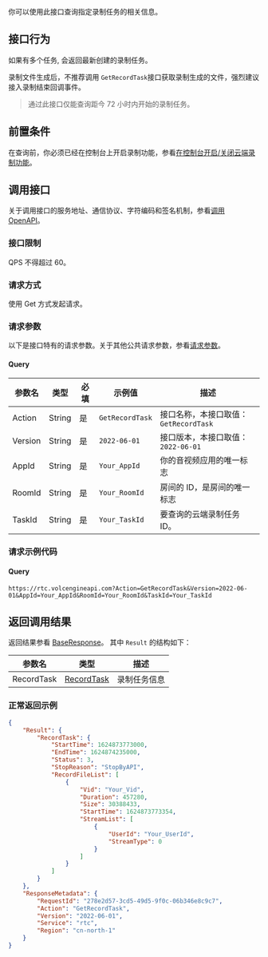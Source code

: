 你可以使用此接口查询指定录制任务的相关信息。

## 接口行为

如果有多个任务, 会返回最新创建的录制任务。

录制文件生成后，不推荐调用 `GetRecordTask`接口获取录制生成的文件，强烈建议接入录制结束回调事件。

> 通过此接口仅能查询距今 72 小时内开始的录制任务。

## 前置条件

在查询前，你必须已经在控制台上开启录制功能，参看[在控制台开启/关闭云端录制功能](69819)。

## 调用接口

关于调用接口的服务地址、通信协议、字符编码和签名机制，参看[调用 OpenAPI](69828)。
### 接口限制

QPS 不得超过 60。

### 请求方式

使用 Get 方式发起请求。

### 请求参数

以下是接口特有的请求参数。关于其他公共请求参数，参看[请求参数](69828.md#requestparameters)。

#### Query

|  **参数名**  |  **类型**  |  **必填**  |  **示例值**  |  **描述**  |
| --- | --- | --- | --- | --- |
| Action | String | 是 | `GetRecordTask` | 接口名称，本接口取值：`GetRecordTask` |
| Version | String | 是 | `2022-06-01` | 接口版本，本接口取值：`2022-06-01`  |
| AppId | String | 是 | `Your_AppId` | 你的音视频应用的唯一标志 |
| RoomId | String | 是 | `Your_RoomId` | 房间的 ID，是房间的唯一标志 |
| TaskId | String | 是 | `Your_TaskId` | 要查询的云端录制任务 ID。|



### 请求示例代码

#### Query

```
https://rtc.volcengineapi.com?Action=GetRecordTask&Version=2022-06-01&AppId=Your_AppId&RoomId=Your_RoomId&TaskId=Your_TaskId
```

## 返回调用结果

返回结果参看 [BaseResponse](115995.md#baseresponse)。
其中 `Result` 的结构如下：

|参数名 |类型 |描述 |
|---|---|---|
|RecordTask |[RecordTask](115995.md#recordtask) |录制任务信息 |


### 正常返回示例
```json
{
    "Result": {
        "RecordTask": {
            "StartTime": 1624873773000,
            "EndTime": 1624874235000,
            "Status": 3,
            "StopReason": "StopByAPI",
            "RecordFileList": [
                {
                    "Vid": "Your_Vid",
                    "Duration": 457280,
                    "Size": 30388433,
                    "StartTime": 1624873773354,
                    "StreamList": [
                        {
                            "UserId": "Your_UserId",
                            "StreamType": 0
                        }
                    ]
                }
            ]
        }
    },
    "ResponseMetadata": {
        "RequestId": "278e2d57-3cd5-49d5-9f0c-06b346e8c9c7",
        "Action": "GetRecordTask",
        "Version": "2022-06-01",
        "Service": "rtc",
        "Region": "cn-north-1"
    }
}
```